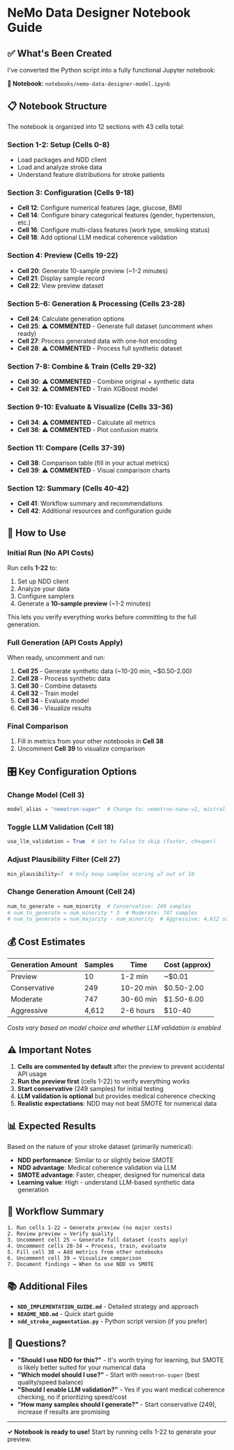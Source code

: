 # NeMo Data Designer Notebook Guide

## ✅ What's Been Created

I've converted the Python script into a fully functional Jupyter notebook:

**📓 Notebook**: `notebooks/nemo-data-designer-model.ipynb`

## 📋 Notebook Structure

The notebook is organized into 12 sections with 43 cells total:

### Section 1-2: Setup (Cells 0-8)
- Load packages and NDD client
- Load and analyze stroke data
- Understand feature distributions for stroke patients

### Section 3: Configuration (Cells 9-18)
- **Cell 12**: Configure numerical features (age, glucose, BMI)
- **Cell 14**: Configure binary categorical features (gender, hypertension, etc.)
- **Cell 16**: Configure multi-class features (work type, smoking status)
- **Cell 18**: Add optional LLM medical coherence validation

### Section 4: Preview (Cells 19-22)
- **Cell 20**: Generate 10-sample preview (~1-2 minutes)
- **Cell 21**: Display sample record
- **Cell 22**: View preview dataset

### Section 5-6: Generation & Processing (Cells 23-28)
- **Cell 24**: Calculate generation options
- **Cell 25**: ⚠️ **COMMENTED** - Generate full dataset (uncomment when ready)
- **Cell 27**: Process generated data with one-hot encoding
- **Cell 28**: ⚠️ **COMMENTED** - Process full synthetic dataset

### Section 7-8: Combine & Train (Cells 29-32)
- **Cell 30**: ⚠️ **COMMENTED** - Combine original + synthetic data
- **Cell 32**: ⚠️ **COMMENTED** - Train XGBoost model

### Section 9-10: Evaluate & Visualize (Cells 33-36)
- **Cell 34**: ⚠️ **COMMENTED** - Calculate all metrics
- **Cell 36**: ⚠️ **COMMENTED** - Plot confusion matrix

### Section 11: Compare (Cells 37-39)
- **Cell 38**: Comparison table (fill in your actual metrics)
- **Cell 39**: ⚠️ **COMMENTED** - Visual comparison charts

### Section 12: Summary (Cells 40-42)
- **Cell 41**: Workflow summary and recommendations
- **Cell 42**: Additional resources and configuration guide

## 🚀 How to Use

### Initial Run (No API Costs)
Run cells **1-22** to:
1. Set up NDD client
2. Analyze your data
3. Configure samplers
4. Generate a **10-sample preview** (~1-2 minutes)

This lets you verify everything works before committing to the full generation.

### Full Generation (API Costs Apply)
When ready, uncomment and run:
1. **Cell 25** - Generate synthetic data (~10-20 min, ~$0.50-2.00)
2. **Cell 28** - Process synthetic data
3. **Cell 30** - Combine datasets
4. **Cell 32** - Train model
5. **Cell 34** - Evaluate model
6. **Cell 36** - Visualize results

### Final Comparison
1. Fill in metrics from your other notebooks in **Cell 38**
2. Uncomment **Cell 39** to visualize comparison

## 🎛️ Key Configuration Options

### Change Model (Cell 3)
```python
model_alias = "nemotron-super"  # Change to: nemotron-nano-v2, mistral-small, gpt-oss-120b
```

### Toggle LLM Validation (Cell 18)
```python
use_llm_validation = True  # Set to False to skip (faster, cheaper)
```

### Adjust Plausibility Filter (Cell 27)
```python
min_plausibility=7  # Only keep samples scoring ≥7 out of 10
```

### Change Generation Amount (Cell 24)
```python
num_to_generate = num_minority  # Conservative: 249 samples
# num_to_generate = num_minority * 3  # Moderate: 747 samples
# num_to_generate = num_majority - num_minority  # Aggressive: 4,612 samples
```

## 💰 Cost Estimates

| Generation Amount | Samples | Time | Cost (approx) |
|-------------------|---------|------|---------------|
| Preview | 10 | 1-2 min | ~$0.01 |
| Conservative | 249 | 10-20 min | $0.50-2.00 |
| Moderate | 747 | 30-60 min | $1.50-6.00 |
| Aggressive | 4,612 | 2-6 hours | $10-40 |

*Costs vary based on model choice and whether LLM validation is enabled*

## ⚠️ Important Notes

1. **Cells are commented by default** after the preview to prevent accidental API usage
2. **Run the preview first** (cells 1-22) to verify everything works
3. **Start conservative** (249 samples) for initial testing
4. **LLM validation is optional** but provides medical coherence checking
5. **Realistic expectations**: NDD may not beat SMOTE for numerical data

## 📊 Expected Results

Based on the nature of your stroke dataset (primarily numerical):
- **NDD performance**: Similar to or slightly below SMOTE
- **NDD advantage**: Medical coherence validation via LLM
- **SMOTE advantage**: Faster, cheaper, designed for numerical data
- **Learning value**: High - understand LLM-based synthetic data generation

## 🎯 Workflow Summary

```
1. Run cells 1-22 → Generate preview (no major costs)
2. Review preview → Verify quality
3. Uncomment cell 25 → Generate full dataset (costs apply)
4. Uncomment cells 28-34 → Process, train, evaluate
5. Fill cell 38 → Add metrics from other notebooks
6. Uncomment cell 39 → Visualize comparison
7. Document findings → When to use NDD vs SMOTE
```

## 📚 Additional Files

- **`NDD_IMPLEMENTATION_GUIDE.md`** - Detailed strategy and approach
- **`README_NDD.md`** - Quick start guide
- **`ndd_stroke_augmentation.py`** - Python script version (if you prefer)

## 🤔 Questions?

- **"Should I use NDD for this?"** - It's worth trying for learning, but SMOTE is likely better suited for your numerical data
- **"Which model should I use?"** - Start with `nemotron-super` (best quality/speed balance)
- **"Should I enable LLM validation?"** - Yes if you want medical coherence checking, no if prioritizing speed/cost
- **"How many samples should I generate?"** - Start conservative (249), increase if results are promising

---

**✓ Notebook is ready to use!** Start by running cells 1-22 to generate your preview.

